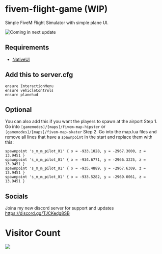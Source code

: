# fivem-flight-game (WIP)
Simple FiveM Flight Simulator with simple plane UI.

<img alt="Coming in next update" src="https://github.com/Psykopaten/fivem-flight-game/assets/104300989/f450b0f9-9eee-43fa-8a23-9b2c21e570ca">

## Requirements
- [NativeUI](https://github.com/Guad/NativeUI/releases/download/1.9.1/Release.zip)

## Add this to server.cfg
```
ensure InteractionMenu
ensure vehicleControls
ensure planehud
```

## Optional
You can also add this if you want the players to spawn at the airport
Step 1. Go into `[gamemodes]/[maps]/fivem-map-hipster` or `[gamemodes]/[maps]/fivem-map-skater`
Step 2. Go into the map.lua files and remove all lines that have a `spawnpoint` in the start and replace them with this:
```
spawnpoint 's_m_m_pilot_01' { x = -933.1028, y = -2967.3000, z = 13.9451 }
spawnpoint 's_m_m_pilot_01' { x = -934.6771, y = -2966.3225, z = 13.9451 }
spawnpoint 's_m_m_pilot_01' { x = -935.4889, y = -2967.6309, z = 13.9451 }
spawnpoint 's_m_m_pilot_01' { x = -933.5282, y = -2969.0061, z = 13.9451 }
```

## Socials
Joina my new discord server for support and updates
https://discord.gg/TJCKedg8SB

# Visitor Count
  <img src="https://profile-counter.glitch.me/fivem-flight-game/count.svg" />
